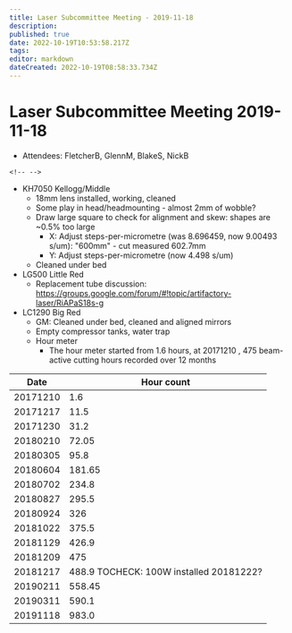 ```yaml
---
title: Laser Subcommittee Meeting - 2019-11-18
description: 
published: true
date: 2022-10-19T10:53:58.217Z
tags: 
editor: markdown
dateCreated: 2022-10-19T08:58:33.734Z
---
```


# Laser Subcommittee Meeting 2019-11-18

-   Attendees: FletcherB, GlennM, BlakeS, NickB

```{=html}
<!-- -->
```
-   KH7050 Kellogg/Middle
    -   18mm lens installed, working, cleaned
    -   Some play in head/headmounting - almost 2mm of wobble?
    -   Draw large square to check for alignment and skew: shapes are \~0.5% too large
        -   X: Adjust steps-per-micrometre (was 8.696459, now 9.00493 s/um): "600mm" - cut measured 602.7mm
        -   Y: Adjust steps-per-micrometre (now 4.498 s/um)
    -   Cleaned under bed
-   LG500 Little Red
    -   Replacement tube discussion: <https://groups.google.com/forum/#!topic/artifactory-laser/RiAPaS18s-g>
-   LC1290 Big Red
    -   GM: Cleaned under bed, cleaned and aligned mirrors
    -   Empty compressor tanks, water trap
    -   Hour meter
        -   The hour meter started from 1.6 hours, at 20171210 , 475 beam-active cutting hours recorded over 12 months

| Date     | Hour count                              |
|----------|-----------------------------------------|
| 20171210 | 1.6                                     |
| 20171217 | 11.5                                    |
| 20171230 | 31.2                                    |
| 20180210 | 72.05                                   |
| 20180305 | 95.8                                    |
| 20180604 | 181.65                                  |
| 20180702 | 234.8                                   |
| 20180827 | 295.5                                   |
| 20180924 | 326                                     |
| 20181022 | 375.5                                   |
| 20181129 | 426.9                                   |
| 20181209 | 475                                     |
| 20181217 | 488.9 TOCHECK: 100W installed 20181222? |
| 20190211 | 558.45                                  |
| 20190311 | 590.1                                   |
| 20191118 | 983.0                                   |
